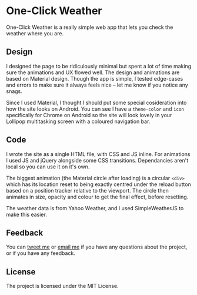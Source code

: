 # One-Click Weather
One-Click Weather is a really simple web app that lets you check the weather where you are.

## Design

I designed the page to be ridiculously minimal but spent a lot of time making sure the animations and UX flowed well. The design and animations are based on Material design. Though the app is simple, I tested edge-cases and errors to make sure it always feels nice – let me know if you notice any snags.

Since I used Material, I thought I should put some special cosideration into how the site looks on Android. You can see I have a `theme-color` and `icon` specifically for Chrome on Android so the site will look lovely in your Lollipop multitasking screen with a coloured navigation bar.

## Code

I wrote the site as a single HTML file, with CSS and JS inline. For animations I used JS and jQuery alongside some CSS transitions. Dependancies aren't local so you can use it on it's own.

The biggest animation (the Material circle after loading) is a circular `<div>` which has its location reset to being exactly centred under the reload button based on a position tracker relative to the viewport. The circle then animates in size, opacity and colour to get the final effect, before resetting.

The weather data is from Yahoo Weather, and I used SimpleWeatherJS to make this easier.

## Feedback

You can [tweet me](http://twitter.com/gmph) or [email me](mailto:hi@grahammacphee.co.uk) if you have any questions about the project, or if you have any feedback.

## License

The project is licensed under the MIT License.
